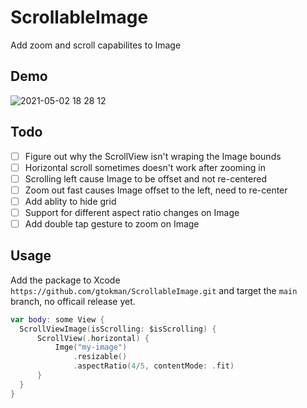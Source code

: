 # ScrollableImage

Add zoom and scroll capabilites to Image

## Demo

![2021-05-02 18 28 12](https://user-images.githubusercontent.com/12258850/116829897-9d630380-ab74-11eb-9dbe-fd2fd22a858e.gif)

## Todo

- [ ] Figure out why the ScrollView isn't wraping the Image bounds
- [ ] Horizontal scroll sometimes doesn't work after zooming in
- [ ] Scrolling left cause Image to be offset and not re-centered
- [ ] Zoom out fast causes Image offset to the left, need to re-center
- [ ] Add ablity to hide grid
- [ ] Support for different aspect ratio changes on Image
- [ ] Add double tap gesture to zoom on Image

## Usage 

Add the package to Xcode `https://github.com/gtokman/ScrollableImage.git` and target the `main` branch, no officail release yet.


```swift
var body: some View {
  ScrollViewImage(isScrolling: $isScrolling) {
      ScrollView(.horizontal) {
          Imge("my-image")
              .resizable()
              .aspectRatio(4/5, contentMode: .fit)
      }
  }
}
```


